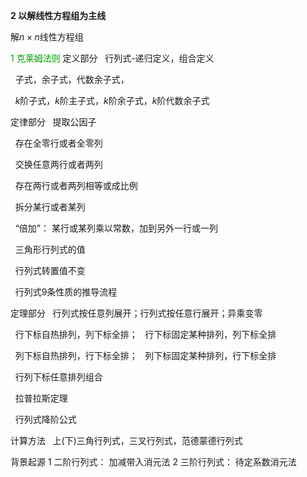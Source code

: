 **2 以解线性方程组为主线**

解$n\times n$线性方程组

<font color=syan>1 克莱姆法则</font>
定义部分
$\enspace$行列式-递归定义，组合定义

$\enspace$子式，余子式，代数余子式，

$\enspace k$阶子式，$k$阶主子式，$k$阶余子式，$k$阶代数余子式


定律部分
$\enspace$提取公因子

$\enspace$存在全零行或者全零列

$\enspace$交换任意两行或者两列

$\enspace$存在两行或者两列相等或成比例

$\enspace$拆分某行或者某列

$\enspace$“倍加”： 某行或某列乘以常数，加到另外一行或一列

$\enspace$三角形行列式的值

$\enspace$行列式转置值不变

$\enspace$行列式9条性质的推导流程

定理部分
$\enspace$行列式按任意列展开；行列式按任意行展开；异乘变零

$\enspace$行下标自热排列，列下标全排；
$\enspace$行下标固定某种排列，列下标全排

$\enspace$列下标自热排列，行下标全排；
$\enspace$列下标固定某种排列，行下标全排

$\enspace$行列下标任意排列组合

$\enspace$拉普拉斯定理

$\enspace$行列式降阶公式

计算方法
$\enspace$上(下)三角行列式，三叉行列式，范德蒙德行列式

背景起源
1 二阶行列式： 加减带入消元法
2 三阶行列式： 待定系数消元法